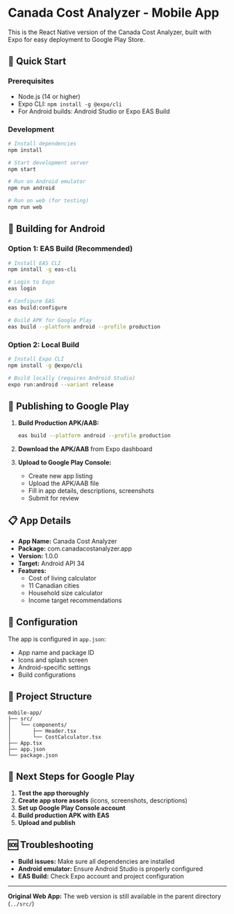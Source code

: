 # Canada Cost Analyzer - Mobile App

This is the React Native version of the Canada Cost Analyzer, built with Expo for easy deployment to Google Play Store.

## 🚀 Quick Start

### Prerequisites
- Node.js (14 or higher)
- Expo CLI: `npm install -g @expo/cli`
- For Android builds: Android Studio or Expo EAS Build

### Development
```bash
# Install dependencies
npm install

# Start development server
npm start

# Run on Android emulator
npm run android

# Run on web (for testing)
npm run web
```

## 📱 Building for Android

### Option 1: EAS Build (Recommended)
```bash
# Install EAS CLI
npm install -g eas-cli

# Login to Expo
eas login

# Configure EAS
eas build:configure

# Build APK for Google Play
eas build --platform android --profile production
```

### Option 2: Local Build
```bash
# Install Expo CLI
npm install -g @expo/cli

# Build locally (requires Android Studio)
expo run:android --variant release
```

## 🏪 Publishing to Google Play

1. **Build Production APK/AAB:**
   ```bash
   eas build --platform android --profile production
   ```

2. **Download the APK/AAB** from Expo dashboard

3. **Upload to Google Play Console:**
   - Create new app listing
   - Upload the APK/AAB file
   - Fill in app details, descriptions, screenshots
   - Submit for review

## 📋 App Details

- **App Name:** Canada Cost Analyzer
- **Package:** com.canadacostanalyzer.app
- **Version:** 1.0.0
- **Target:** Android API 34
- **Features:**
  - Cost of living calculator
  - 11 Canadian cities
  - Household size calculator
  - Income target recommendations

## 🔧 Configuration

The app is configured in `app.json`:
- App name and package ID
- Icons and splash screen
- Android-specific settings
- Build configurations

## 📁 Project Structure

```
mobile-app/
├── src/
│   └── components/
│       ├── Header.tsx
│       └── CostCalculator.tsx
├── App.tsx
├── app.json
└── package.json
```

## 🎯 Next Steps for Google Play

1. **Test the app thoroughly**
2. **Create app store assets** (icons, screenshots, descriptions)
3. **Set up Google Play Console account**
4. **Build production APK with EAS**
5. **Upload and publish**

## 🆘 Troubleshooting

- **Build issues:** Make sure all dependencies are installed
- **Android emulator:** Ensure Android Studio is properly configured
- **EAS Build:** Check Expo account and project configuration

---

**Original Web App:** The web version is still available in the parent directory (`../src/`)